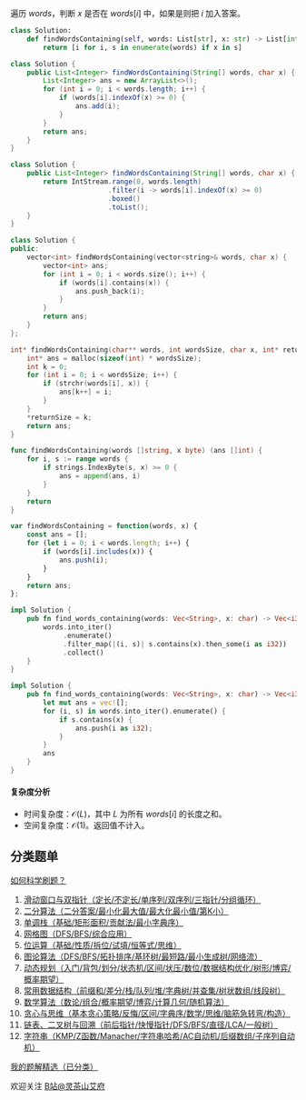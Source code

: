遍历 $\textit{words}$，判断 $x$ 是否在 $\textit{words}[i]$ 中，如果是则把 $i$ 加入答案。

```py [sol-Python3]
class Solution:
    def findWordsContaining(self, words: List[str], x: str) -> List[int]:
        return [i for i, s in enumerate(words) if x in s]
```

```java [sol-Java]
class Solution {
    public List<Integer> findWordsContaining(String[] words, char x) {
        List<Integer> ans = new ArrayList<>();
        for (int i = 0; i < words.length; i++) {
            if (words[i].indexOf(x) >= 0) {
                ans.add(i);
            }
        }
        return ans;
    }
}
```

```java [sol-Java Stream]
class Solution {
    public List<Integer> findWordsContaining(String[] words, char x) {
        return IntStream.range(0, words.length)
                        .filter(i -> words[i].indexOf(x) >= 0)
                        .boxed()
                        .toList();
    }
}
```

```cpp [sol-C++]
class Solution {
public:
    vector<int> findWordsContaining(vector<string>& words, char x) {
        vector<int> ans;
        for (int i = 0; i < words.size(); i++) {
            if (words[i].contains(x)) {
                ans.push_back(i);
            }
        }
        return ans;
    }
};
```

```c [sol-C]
int* findWordsContaining(char** words, int wordsSize, char x, int* returnSize) {
    int* ans = malloc(sizeof(int) * wordsSize);
    int k = 0;
    for (int i = 0; i < wordsSize; i++) {
        if (strchr(words[i], x)) {
            ans[k++] = i;
        }
    }
    *returnSize = k;
    return ans;
}
```

```go [sol-Go]
func findWordsContaining(words []string, x byte) (ans []int) {
	for i, s := range words {
		if strings.IndexByte(s, x) >= 0 {
			ans = append(ans, i)
		}
	}
	return
}
```

```js [sol-JS]
var findWordsContaining = function(words, x) {
    const ans = [];
    for (let i = 0; i < words.length; i++) {
        if (words[i].includes(x)) {
            ans.push(i);
        }
    }
    return ans;
};
```

```rust [sol-Rust]
impl Solution {
    pub fn find_words_containing(words: Vec<String>, x: char) -> Vec<i32> {
        words.into_iter()
             .enumerate()
             .filter_map(|(i, s)| s.contains(x).then_some(i as i32))
             .collect()
    }
}
```

```rust [sol-Rust 写法二]
impl Solution {
    pub fn find_words_containing(words: Vec<String>, x: char) -> Vec<i32> {
        let mut ans = vec![];
        for (i, s) in words.into_iter().enumerate() {
            if s.contains(x) {
                ans.push(i as i32);
            }
        }
        ans
    }
}
```

#### 复杂度分析

- 时间复杂度：$\mathcal{O}(L)$，其中 $L$ 为所有 $\textit{words}[i]$ 的长度之和。
- 空间复杂度：$\mathcal{O}(1)$。返回值不计入。

## 分类题单

[如何科学刷题？](https://leetcode.cn/circle/discuss/RvFUtj/)

1. [滑动窗口与双指针（定长/不定长/单序列/双序列/三指针/分组循环）](https://leetcode.cn/circle/discuss/0viNMK/)
2. [二分算法（二分答案/最小化最大值/最大化最小值/第K小）](https://leetcode.cn/circle/discuss/SqopEo/)
3. [单调栈（基础/矩形面积/贡献法/最小字典序）](https://leetcode.cn/circle/discuss/9oZFK9/)
4. [网格图（DFS/BFS/综合应用）](https://leetcode.cn/circle/discuss/YiXPXW/)
5. [位运算（基础/性质/拆位/试填/恒等式/思维）](https://leetcode.cn/circle/discuss/dHn9Vk/)
6. [图论算法（DFS/BFS/拓扑排序/基环树/最短路/最小生成树/网络流）](https://leetcode.cn/circle/discuss/01LUak/)
7. [动态规划（入门/背包/划分/状态机/区间/状压/数位/数据结构优化/树形/博弈/概率期望）](https://leetcode.cn/circle/discuss/tXLS3i/)
8. [常用数据结构（前缀和/差分/栈/队列/堆/字典树/并查集/树状数组/线段树）](https://leetcode.cn/circle/discuss/mOr1u6/)
9. [数学算法（数论/组合/概率期望/博弈/计算几何/随机算法）](https://leetcode.cn/circle/discuss/IYT3ss/)
10. [贪心与思维（基本贪心策略/反悔/区间/字典序/数学/思维/脑筋急转弯/构造）](https://leetcode.cn/circle/discuss/g6KTKL/)
11. [链表、二叉树与回溯（前后指针/快慢指针/DFS/BFS/直径/LCA/一般树）](https://leetcode.cn/circle/discuss/K0n2gO/)
12. [字符串（KMP/Z函数/Manacher/字符串哈希/AC自动机/后缀数组/子序列自动机）](https://leetcode.cn/circle/discuss/SJFwQI/)

[我的题解精选（已分类）](https://github.com/EndlessCheng/codeforces-go/blob/master/leetcode/SOLUTIONS.md)

欢迎关注 [B站@灵茶山艾府](https://space.bilibili.com/206214)
